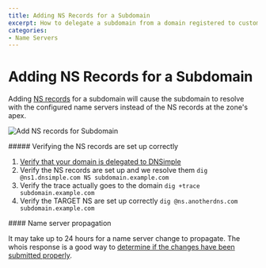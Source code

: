 ```yaml
---
title: Adding NS Records for a Subdomain
excerpt: How to delegate a subdomain from a domain registered to custom name servers.
categories:
- Name Servers
---
```


# Adding NS Records for a Subdomain

Adding [NS records](/articles/ns-record/) for a subdomain will cause the subdomain to resolve with the configured name servers instead of the NS records at the zone's apex.

![Add NS records for Subdomain](/files/dnsimple-add-ns-record.png)

<div class="section-steps" markdown="1">
##### Verifying the NS records are set up correctly

1. [Verify that your domain is delegated to DNSimple](/articles/delegating-dnsimple-registered/)
1. Verify the NS records are set up and we resolve them `dig @ns1.dnsimple.com NS subdomain.example.com`
1. Verify the trace actually goes to the domain `dig +trace subdomain.example.com`
1. Verify the TARGET NS are set up correctly `dig @ns.anotherdns.com subdomain.example.com`
</div>

<note>
#### Name server propagation

It may take up to 24 hours for a name server change to propagate. The whois response is a good way to [determine if the changes have been submitted properly](/articles/domain-resolution-issues/).
</note>
